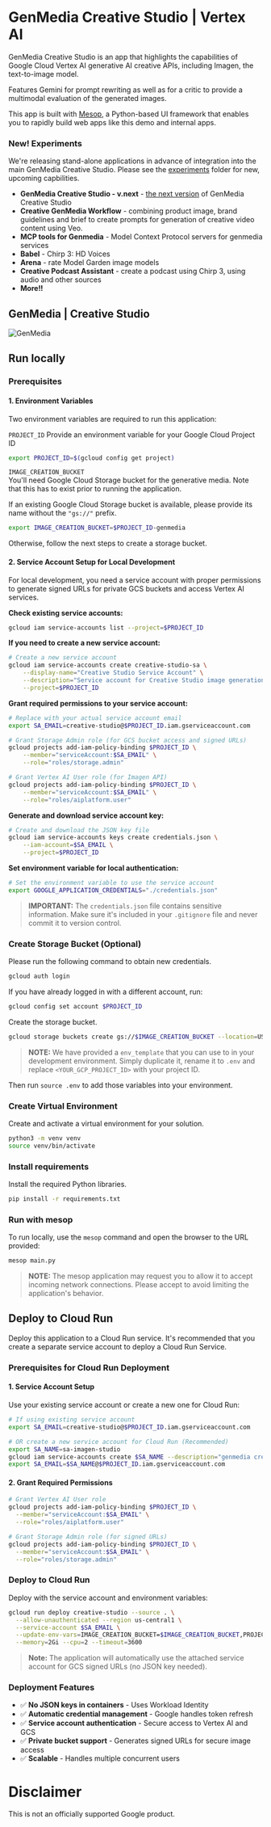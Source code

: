 # GenMedia Creative Studio | Vertex AI

GenMedia Creative Studio is an app that highlights the capabilities of Google Cloud Vertex AI generative AI creative APIs, including Imagen, the text-to-image model.

Features Gemini for prompt rewriting as well as for a critic to provide a multimodal evaluation of the generated images.

This app is built with [Mesop](https://mesop-dev.github.io/mesop/), a Python-based UI framework that enables you to rapidly build web apps like this demo and internal apps.

### **New!** Experiments

We're releasing stand-alone applications in advance of integration into the main GenMedia Creative Studio. Please see the [experiments](/experiments/) folder for new, upcoming capbilities.

* **GenMedia Creative Studio - v.next** - [the next version](./experiments/veo-app/) of GenMedia Creative Studio
* **Creative GenMedia Workflow** - combining product image, brand guidelines and brief to create prompts for generation of creative video content using Veo.
* **MCP tools for Genmedia** - Model Context Protocol servers for genmedia services
* **Babel** - Chirp 3: HD Voices
* **Arena** - rate Model Garden image models
* **Creative Podcast Assistant** - create a podcast using Chirp 3, using audio and other sources
* **More!!**

## GenMedia | Creative Studio

![GenMedia](./screenshots/creative_studio_02.png)

## Run locally

### Prerequisites

#### 1. Environment Variables

Two environment variables are required to run this application:

`PROJECT_ID`
Provide an environment variable for your Google Cloud Project ID

```bash
export PROJECT_ID=$(gcloud config get project)
```

`IMAGE_CREATION_BUCKET`  
You'll need Google Cloud Storage bucket for the generative media. Note that this has to exist prior to running the application.

If an existing Google Cloud Storage bucket is available, please provide its name without the `"gs://"` prefix.  

```bash
export IMAGE_CREATION_BUCKET=$PROJECT_ID-genmedia
```  

Otherwise, follow the next steps to create a storage bucket.

#### 2. Service Account Setup for Local Development

For local development, you need a service account with proper permissions to generate signed URLs for private GCS buckets and access Vertex AI services.

**Check existing service accounts:**

```bash
gcloud iam service-accounts list --project=$PROJECT_ID
```

**If you need to create a new service account:**

```bash
# Create a new service account
gcloud iam service-accounts create creative-studio-sa \
    --display-name="Creative Studio Service Account" \
    --description="Service account for Creative Studio image generation app" \
    --project=$PROJECT_ID
```

**Grant required permissions to your service account:**

```bash
# Replace with your actual service account email
export SA_EMAIL=creative-studio@$PROJECT_ID.iam.gserviceaccount.com

# Grant Storage Admin role (for GCS bucket access and signed URLs)
gcloud projects add-iam-policy-binding $PROJECT_ID \
    --member="serviceAccount:$SA_EMAIL" \
    --role="roles/storage.admin"

# Grant Vertex AI User role (for Imagen API)
gcloud projects add-iam-policy-binding $PROJECT_ID \
    --member="serviceAccount:$SA_EMAIL" \
    --role="roles/aiplatform.user"
```

**Generate and download service account key:**

```bash
# Create and download the JSON key file
gcloud iam service-accounts keys create credentials.json \
    --iam-account=$SA_EMAIL \
    --project=$PROJECT_ID
```

**Set environment variable for local authentication:**

```bash
# Set the environment variable to use the service account
export GOOGLE_APPLICATION_CREDENTIALS="./credentials.json"
```

> **IMPORTANT:** The `credentials.json` file contains sensitive information. Make sure it's included in your `.gitignore` file and never commit it to version control.

### Create Storage Bucket (Optional)

Please run the following command to obtain new credentials.  

```bash
gcloud auth login  
```  

If you have already logged in with a different account, run:  

```bash
gcloud config set account $PROJECT_ID  
```  

Create the storage bucket.  

```bash
gcloud storage buckets create gs://$IMAGE_CREATION_BUCKET --location=US --default-storage-class=STANDARD
```

> **NOTE:** We have provided a `env_template` that you can use to in your development environment. Simply duplicate it, rename it to `.env` and replace `<YOUR_GCP_PROJECT_ID>` with your project ID.  

Then run `source .env` to add those variables into your environment.  

### Create Virtual Environment

Create and activate a virtual environment for your solution.

```bash
python3 -m venv venv 
source venv/bin/activate
```  

### Install requirements

Install the required Python libraries.

```bash
pip install -r requirements.txt
```

### Run with mesop

To run locally, use the `mesop` command and open the browser to the URL provided:

```bash
mesop main.py
```

> **NOTE:** The mesop application may request you to allow it to accept incoming network connections. Please accept to avoid limiting the application's behavior.  

## Deploy to Cloud Run

Deploy this application to a Cloud Run service.
It's recommended that you create a separate service account to deploy a Cloud Run Service.

### Prerequisites for Cloud Run Deployment

#### 1. Service Account Setup

Use your existing service account or create a new one for Cloud Run:

```bash
# If using existing service account
export SA_EMAIL=creative-studio@$PROJECT_ID.iam.gserviceaccount.com

# OR create a new service account for Cloud Run (Recommended)
export SA_NAME=sa-imagen-studio
gcloud iam service-accounts create $SA_NAME --description="genmedia creative studio" --display-name="$SA_NAME"
export SA_EMAIL=$SA_NAME@$PROJECT_ID.iam.gserviceaccount.com
```

#### 2. Grant Required Permissions

```bash
# Grant Vertex AI User role
gcloud projects add-iam-policy-binding $PROJECT_ID \
  --member="serviceAccount:$SA_EMAIL" \
  --role="roles/aiplatform.user"

# Grant Storage Admin role (for signed URLs)
gcloud projects add-iam-policy-binding $PROJECT_ID \
  --member="serviceAccount:$SA_EMAIL" \
  --role="roles/storage.admin"

```

### Deploy to Cloud Run

Deploy with the service account and environment variables:

```bash
gcloud run deploy creative-studio --source . \
  --allow-unauthenticated --region us-central1 \
  --service-account $SA_EMAIL \
  --update-env-vars=IMAGE_CREATION_BUCKET=$IMAGE_CREATION_BUCKET,PROJECT_ID=$PROJECT_ID \
  --memory=2Gi --cpu=2 --timeout=3600
```

> **Note:** The application will automatically use the attached service account for GCS signed URLs (no JSON key needed).

### Deployment Features

* ✅ **No JSON keys in containers** - Uses Workload Identity
* ✅ **Automatic credential management** - Google handles token refresh
* ✅ **Service account authentication** - Secure access to Vertex AI and GCS
* ✅ **Private bucket support** - Generates signed URLs for secure image access
* ✅ **Scalable** - Handles multiple concurrent users

# Disclaimer

This is not an officially supported Google product.
